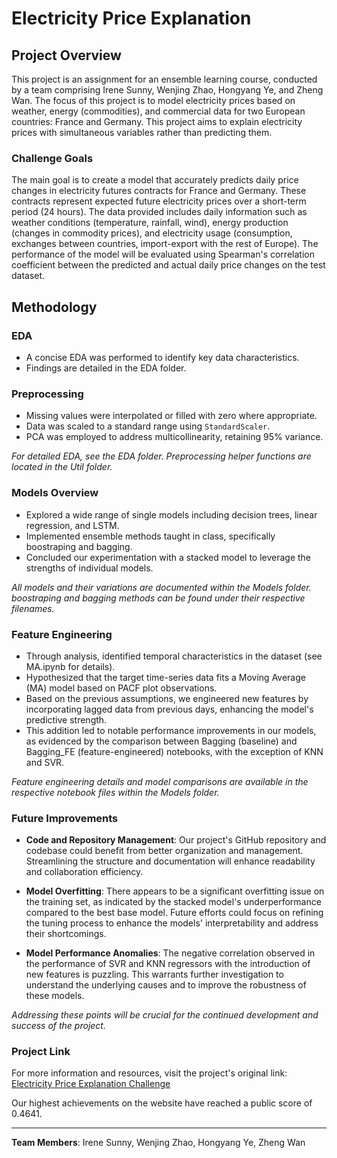 # Electricity Price Explanation

## Project Overview

This project is an assignment for an ensemble learning course, conducted by a team comprising Irene Sunny, Wenjing Zhao, Hongyang Ye, and Zheng Wan. The focus of this project is to model electricity prices based on weather, energy (commodities), and commercial data for two European countries: France and Germany. This project aims to explain electricity prices with simultaneous variables rather than predicting them.

### Challenge Goals

The main goal is to create a model that accurately predicts daily price changes in electricity futures contracts for France and Germany. These contracts represent expected future electricity prices over a short-term period (24 hours). The data provided includes daily information such as weather conditions (temperature, rainfall, wind), energy production (changes in commodity prices), and electricity usage (consumption, exchanges between countries, import-export with the rest of Europe). The performance of the model will be evaluated using Spearman's correlation coefficient between the predicted and actual daily price changes on the test dataset.

##  Methodology

### EDA

- A concise EDA was performed to identify key data characteristics.
- Findings are detailed in the EDA folder.

### Preprocessing

- Missing values were interpolated or filled with zero where appropriate.
- Data was scaled to a standard range using `StandardScaler`.
- PCA was employed to address multicollinearity, retaining 95% variance.

*For detailed EDA, see the EDA folder. Preprocessing helper functions are located in the Util folder.*

### Models Overview

- Explored a wide range of single models including decision trees, linear regression, and LSTM.
- Implemented ensemble methods taught in class, specifically boostraping and bagging.
- Concluded our experimentation with a stacked model to leverage the strengths of individual models.

*All models and their variations are documented within the Models folder. boostraping and bagging methods can be found under their respective filenames.*

### Feature Engineering

- Through analysis, identified temporal characteristics in the dataset (see MA.ipynb for details).
- Hypothesized that the target time-series data fits a Moving Average (MA) model based on PACF plot observations.
- Based on the previous assumptions, we engineered new features by incorporating lagged data from previous days, enhancing the model's predictive strength.
- This addition led to notable performance improvements in our models, as evidenced by the comparison between Bagging (baseline) and Bagging_FE (feature-engineered) notebooks, with the exception of KNN and SVR.

*Feature engineering details and model comparisons are available in the respective notebook files within the Models folder.*

### Future Improvements

- **Code and Repository Management**: Our project's GitHub repository and codebase could benefit from better organization and management. Streamlining the structure and documentation will enhance readability and collaboration efficiency.

- **Model Overfitting**: There appears to be a significant overfitting issue on the training set, as indicated by the stacked model's underperformance compared to the best base model. Future efforts could focus on refining the tuning process to enhance the models' interpretability and address their shortcomings.

- **Model Performance Anomalies**: The negative correlation observed in the performance of SVR and KNN regressors with the introduction of new features is puzzling. This warrants further investigation to understand the underlying causes and to improve the robustness of these models.

*Addressing these points will be crucial for the continued development and success of the project.*

### Project Link

For more information and resources, visit the project's original link: [Electricity Price Explanation Challenge](https://challengedata.ens.fr/participants/challenges/97/)

Our highest achievements on the website have reached a public score of 0.4641.

---
**Team Members**: Irene Sunny, Wenjing Zhao, Hongyang Ye, Zheng Wan
